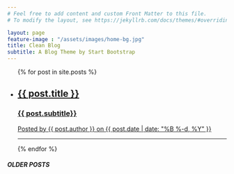```yaml
---
# Feel free to add content and custom Front Matter to this file.
# To modify the layout, see https://jekyllrb.com/docs/themes/#overriding-theme-defaults

layout: page
feature-image : "/assets/images/home-bg.jpg"
title: Clean Blog
subtitle: A Blog Theme by Start Bootstrap
---
```


<ul class="list-unstyled">
  {% for post in site.posts %}
    <div class="post-preview">
      <li>
        <a class="text-decoration-none" href="post.html">
          <h2>{{ post.title }}</h2>
          <h3>{{ post.subtitle}}</h3>
          <p>Posted by {{ post.author }} on {{ post.date | date: "%B %-d, %Y"  }}</p>
        </a>
      </li>
    </div>
    <hr>
  {% endfor %}
</ul>

<div class="container-fluid m-4">
  <a class="btn btn-info float-right m-2">
    <h5>OLDER POSTS</h5>
  </a>
</div>